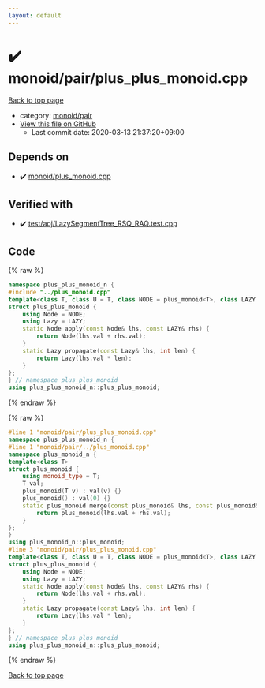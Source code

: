 ```yaml
---
layout: default
---
```


<!-- mathjax config similar to math.stackexchange -->
<script type="text/javascript" async
  src="https://cdnjs.cloudflare.com/ajax/libs/mathjax/2.7.5/MathJax.js?config=TeX-MML-AM_CHTML">
</script>
<script type="text/x-mathjax-config">
  MathJax.Hub.Config({
    TeX: { equationNumbers: { autoNumber: "AMS" }},
    tex2jax: {
      inlineMath: [ ['$','$'] ],
      processEscapes: true
    },
    "HTML-CSS": { matchFontHeight: false },
    displayAlign: "left",
    displayIndent: "2em"
  });
</script>

<script type="text/javascript" src="https://cdnjs.cloudflare.com/ajax/libs/jquery/3.4.1/jquery.min.js"></script>
<script src="https://cdn.jsdelivr.net/npm/jquery-balloon-js@1.1.2/jquery.balloon.min.js" integrity="sha256-ZEYs9VrgAeNuPvs15E39OsyOJaIkXEEt10fzxJ20+2I=" crossorigin="anonymous"></script>
<script type="text/javascript" src="../../../assets/js/copy-button.js"></script>
<link rel="stylesheet" href="../../../assets/css/copy-button.css" />


# :heavy_check_mark: monoid/pair/plus_plus_monoid.cpp

<a href="../../../index.html">Back to top page</a>

* category: <a href="../../../index.html#8bd1ab4c7cd9516f57d0eb7bdbde5819">monoid/pair</a>
* <a href="{{ site.github.repository_url }}/blob/master/monoid/pair/plus_plus_monoid.cpp">View this file on GitHub</a>
    - Last commit date: 2020-03-13 21:37:20+09:00




## Depends on

* :heavy_check_mark: <a href="../plus_monoid.cpp.html">monoid/plus_monoid.cpp</a>


## Verified with

* :heavy_check_mark: <a href="../../../verify/test/aoj/LazySegmentTree_RSQ_RAQ.test.cpp.html">test/aoj/LazySegmentTree_RSQ_RAQ.test.cpp</a>


## Code

<a id="unbundled"></a>
{% raw %}
```cpp
namespace plus_plus_monoid_n {
#include "../plus_monoid.cpp"
template<class T, class U = T, class NODE = plus_monoid<T>, class LAZY = plus_monoid<U>>
struct plus_plus_monoid {
	using Node = NODE;
	using Lazy = LAZY;
	static Node apply(const Node& lhs, const LAZY& rhs) {
		return Node(lhs.val + rhs.val);
	}
	static Lazy propagate(const Lazy& lhs, int len) {
		return Lazy(lhs.val * len);
	}
};
} // namespace plus_plus_monoid
using plus_plus_monoid_n::plus_plus_monoid;
```
{% endraw %}

<a id="bundled"></a>
{% raw %}
```cpp
#line 1 "monoid/pair/plus_plus_monoid.cpp"
namespace plus_plus_monoid_n {
#line 1 "monoid/pair/../plus_monoid.cpp"
namespace plus_monoid_n {
template<class T>
struct plus_monoid {
	using monoid_type = T;
	T val;
	plus_monoid(T v) : val(v) {}
	plus_monoid() : val(0) {}
	static plus_monoid merge(const plus_monoid& lhs, const plus_monoid& rhs) {
		return plus_monoid(lhs.val + rhs.val);
	}
};
}
using plus_monoid_n::plus_monoid;
#line 3 "monoid/pair/plus_plus_monoid.cpp"
template<class T, class U = T, class NODE = plus_monoid<T>, class LAZY = plus_monoid<U>>
struct plus_plus_monoid {
	using Node = NODE;
	using Lazy = LAZY;
	static Node apply(const Node& lhs, const LAZY& rhs) {
		return Node(lhs.val + rhs.val);
	}
	static Lazy propagate(const Lazy& lhs, int len) {
		return Lazy(lhs.val * len);
	}
};
} // namespace plus_plus_monoid
using plus_plus_monoid_n::plus_plus_monoid;

```
{% endraw %}

<a href="../../../index.html">Back to top page</a>

